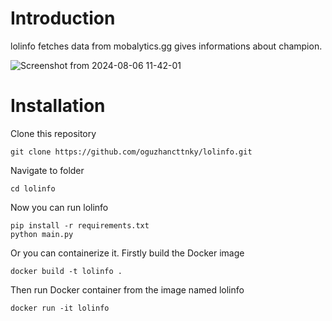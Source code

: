 # Introduction

lolinfo fetches data from mobalytics.gg gives informations about champion.

![Screenshot from 2024-08-06 11-42-01](https://github.com/user-attachments/assets/1b50757c-5d17-43aa-9fb8-2543f31ac1ab)


# Installation

Clone this repository
```
git clone https://github.com/oguzhancttnky/lolinfo.git
```
Navigate to folder
```
cd lolinfo
```
Now you can run lolinfo
```
pip install -r requirements.txt
python main.py
```
Or you can containerize it.
Firstly build the Docker image
```
docker build -t lolinfo .
```
Then run Docker container from the image named lolinfo 
```
docker run -it lolinfo
```
